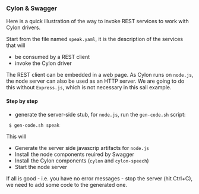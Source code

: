 ### Cylon & Swagger

Here is a quick illustration of the way to invoke REST services to work with Cylon drivers.

Start from the file named `speak.yaml`, it is the description of the services that will
- be consumed by a REST client
- invoke the Cylon driver

The REST client can be embedded in a web page. As Cylon runs on `node.js`, the node server can also be used as an HTTP server. 
We are going to do this without `Express.js`, which is not necessary in this sall example.

#### Step by step
- generate the server-side stub, for `node.js`, run the `gen-code.sh` script:
```
 $ gen-code.sh speak
```
This will
- Generate the server side javascrip artifacts for `node.js`
- Install the node components reuired by Swagger
- Install the Cylon components (`cylon` and `cylon-speech`)
- Start the node server

If all is good - i.e. you have no error messages - stop the server (hit Ctrl+C), we need to add some code to the generated one.
